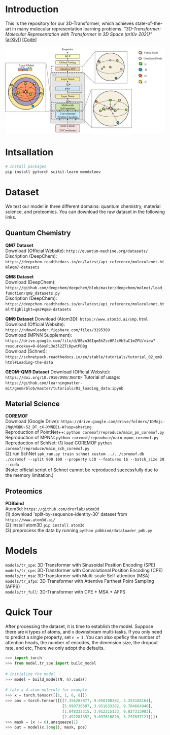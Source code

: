 # Introduction
This is the repository for our 3D-Transformer, which achieves state-of-the-art in many molecular representation learning
 problems. *"3D-Transformer: Molecular Representation with Transformer in 3D Space (arXiv 2021)"*   
[[arXiv](https://arxiv.org/abs/2110.01191)]] [[Code](https://github.com/smiles724/3D-Transformer)]

![cover](model.png)


# Intsallation 
 ```bash
# Install packages
pip install pytorch scikit-learn mendeleev
```
 
 
# Dataset
We test our model in three different domains: quantum chemistry, material science, and proteomics. You can download the 
raw dataset in the following links.  
## Quantum Chemistry
**QM7 Dataset**  
Download (Official Website): `http://quantum-machine.org/datasets/ `  
Discription (DeepChem): `https://deepchem.readthedocs.io/en/latest/api_reference/moleculenet.html#qm7-datasets`

**QM8 Dataset**  
Download (DeepChem): `https://github.com/deepchem/deepchem/blob/master/deepchem/molnet/load_function/qm8_datasets.py`   
Discription (DeepChem): `https://deepchem.readthedocs.io/en/latest/api_reference/moleculenet.html?highlight=qm7#qm8-datasets` 


**QM9 Dataset** 
Download (Atom3D): `https://www.atom3d.ai/smp.html`   
Download (Official Website): `https://ndownloader.figshare.com/files/3195389`  
Download (MPNN Supplement): `https://drive.google.com/file/d/0Bzn36Iqm8hZscHFJcVh5aC1mZFU/view?resourcekey=0-86oyPL3e3l2ZTiRpwtPDBg`   
Download (Schnet): `https://schnetpack.readthedocs.io/en/stable/tutorials/tutorial_02_qm9.html#Loading-the-data` 


**GEOM-QM9 Dataset** 
Download (Official Website): `https://doi.org/10.7910/DVN/JNGTDF`
Tutorial of usage: `https://github.com/learningmatter-mit/geom/blob/master/tutorials/01_loading_data.ipynb`  
 

## Material Science  
**COREMOF**  
Download (Google Drive):  `https://drive.google.com/drive/folders/1DMmjL-JNgUWQDU-52_DT_cX-XWNEEi-W?usp=sharing`   
Reproduction of PointNet++: `python coremof/reproduce/main_pn_coremof.py`  
Reproduction of MPNN: `python coremof/reproduce/main_mpnn_coremof.py`  
Repredoction of SchNet: (1) load COREMOF `python coremof/reproduce/main_sch_coremof.py`  
(2) run SchNet `spk_run.py train schnet custom ../../coremof.db ./coremof --split 900 100 --property LCD --features 16 --batch_size 20 --cuda`  
(Note: official script of Schnet cannot be reproduced successfully due to the memory limitation.)  
 

## Proteomics  
**PDBbind**  
Atom3d: `https://github.com/drorlab/atom3d`  
(1) download 'split-by-sequence-identity-30' dataset from `https://www.atom3d.ai/`  
(2) install atom3D `pip install atom3d`  
(3) preprocess the data by running `python pdbbind/dataloader_pdb.py`  



# Models
`models/tr_spe`: 3D-Transformer with Sinusoidal Position Encoding (SPE)  
`models/tr_cpe`: 3D-Transformer with Convolutional Position Encoding (CPE)    
`models/tr_msa`: 3D-Transformer with Multi-scale Self-attention (MSA)    
`models/tr_afps`: 3D-Transformer with Attentive Farthest Point Sampling (AFPS)    
`models/tr_full`: 3D-Transformer with CPE + MSA + AFPS   

# Quick Tour
After processing the dataset, it is time to establish the model. Suppose there are `N` types of atoms, and `n` 
downstream multi-tasks. If you only need to predict a single property, set `n = 1`. You can also speficy the number of 
attention heads, the number of encodes, the dimension size, the dropout rate, and etc, There we only adopt the defaults.
```python
>>> import torch 
>>> from model.tr_spe import build_model
 
# initialize the model 
>>> model = build_model(N, n).cuda()

# take a 4-atom molecule for example
>>> x = torch.tensor([[1, 1, 6, 8]])
>>> pos = torch.tensor([[[7.356203877, 9.058198382, 3.255188164],
                         [5.990730587, 3.951633382, 9.784664946],
                         [1.048332315, 3.912215133, 9.827313903],
                         [2.492201352, 9.097616820, 3.297837121]]])
>>> mask = (x != 0).unsqueeze(1)
>>> out = model(x.long(), mask, pos)
```



<!---
# Citation
If you like our paper and find it helpful, please cite!
```
@article{wu20213d,
  title={3D-Transformer: Molecular Representation with Transformer in 3D Space},
  author={Wu, Fang and Zhang, Qiang and Radev, Dragomir and Cui, Jiyu and Zhang, Wen and Xing, Huabin and Zhang, Ningyu and Chen, Huajun},
  journal={arXiv preprint arXiv:2110.01191},
  year={2021}
}
```
## Contact 
If you are interested in our work, please cite.   
Any question and collaboration is welcome, please contact [Fang Wu](fw2359@columbia.edu)
-->
